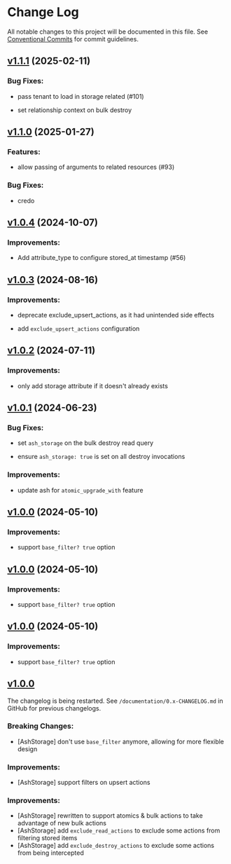 # Change Log

All notable changes to this project will be documented in this file.
See [Conventional Commits](Https://conventionalcommits.org) for commit guidelines.

<!-- changelog -->

## [v1.1.1](https://github.com/ash-project/ash_storage/compare/v1.1.0...v1.1.1) (2025-02-11)




### Bug Fixes:

* pass tenant to load in storage related (#101)

* set relationship context on bulk destroy

## [v1.1.0](https://github.com/ash-project/ash_storage/compare/v1.0.4...v1.1.0) (2025-01-27)




### Features:

* allow passing of arguments to related resources (#93)

### Bug Fixes:

* credo

## [v1.0.4](https://github.com/ash-project/ash_storage/compare/v1.0.3...v1.0.4) (2024-10-07)




### Improvements:

* Add attribute_type to configure stored_at timestamp (#56)

## [v1.0.3](https://github.com/ash-project/ash_storage/compare/v1.0.2...v1.0.3) (2024-08-16)




### Improvements:

* deprecate exclude_upsert_actions, as it had unintended side effects

* add `exclude_upsert_actions` configuration

## [v1.0.2](https://github.com/ash-project/ash_storage/compare/v1.0.1...v1.0.2) (2024-07-11)




### Improvements:

* only add storage attribute if it doesn't already exists

## [v1.0.1](https://github.com/ash-project/ash_storage/compare/v1.0.0...v1.0.1) (2024-06-23)




### Bug Fixes:

* set `ash_storage` on the bulk destroy read query

* ensure `ash_storage: true` is set on all destroy invocations

### Improvements:

* update ash for `atomic_upgrade_with` feature

## [v1.0.0](https://github.com/ash-project/ash_storage/compare/v1.0.0...v1.0.0) (2024-05-10)




### Improvements:

* support `base_filter? true` option

## [v1.0.0](https://github.com/ash-project/ash_storage/compare/v1.0.0...v1.0.0) (2024-05-10)




### Improvements:

* support `base_filter? true` option

## [v1.0.0](https://github.com/ash-project/ash_storage/compare/v1.0.0-rc.1...v1.0.0) (2024-05-10)




### Improvements:

* support `base_filter? true` option

## [v1.0.0](https://github.com/ash-project/ash_storage/compare/v1.0.0-rc.0...v0.1.5)

The changelog is being restarted. See `/documentation/0.x-CHANGELOG.md` in GitHub for previous changelogs.

### Breaking Changes:

- [AshStorage] don't use `base_filter` anymore, allowing for more flexible design

### Improvements:

- [AshStorage] support filters on upsert actions

### Improvements:

- [AshStorage] rewritten to support atomics & bulk actions to take advantage of new bulk actions
- [AshStorage] add `exclude_read_actions` to exclude some actions from filtering stored items
- [AshStorage] add `exclude_destroy_actions` to exclude some actions from being intercepted
